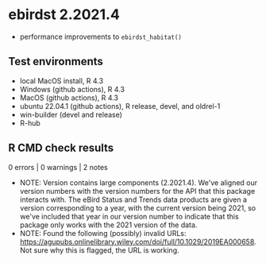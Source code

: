 # ebirdst 2.2021.4

- performance improvements to `ebirdst_habitat()`

## Test environments

- local MacOS install, R 4.3
- Windows (github actions), R 4.3
- MacOS (github actions), R 4.3
- ubuntu 22.04.1 (github actions), R release, devel, and oldrel-1
- win-builder (devel and release)
- R-hub

## R CMD check results

0 errors | 0 warnings | 2 notes

- NOTE: Version contains large components (2.2021.4). We've aligned our version numbers with the version numbers for the API that this package interacts with. The eBird Status and Trends data products are given a version corresponding to a year, with the current version being 2021, so we've included that year in our version number to indicate that this package only works with the 2021 version of the data.
- NOTE: Found the following (possibly) invalid URLs: https://agupubs.onlinelibrary.wiley.com/doi/full/10.1029/2019EA000658. Not sure why this is flagged, the URL is working.
